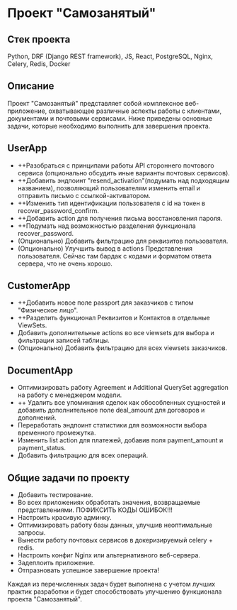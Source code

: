 # Проект "Самозанятый"

## Стек проекта
Python, DRF (Django REST framework), JS, React, PostgreSQL, Nginx, Celery, Redis, Docker

## Описание
Проект "Самозанятый" представляет собой комплексное веб-приложение, охватывающее различные аспекты работы с клиентами, документами и почтовыми сервисами. Ниже приведены основные задачи, которые необходимо выполнить для завершения проекта.

## UserApp
- ++Разобраться с принципами работы API стороннего почтового сервиса (опционально обсудить иные варианты почтовых сервисов).
- ++Добавить эндпоинт "resend_activation"(подумать над подходящим названием), позволяющий пользователям изменить email и отправить письмо с ссылкой-активатором.
- ++Изменить тип идентификации пользователя с id на токен в recover_password_confirm.
- ++Добавить action для получения письма восстановления пароля.
- ++Подумать над возможностью разделения функционала recover_password.
- (Опционально) Добавить фильтрацию для реквизитов пользователя.
- (Опционально) Улучшить вывод в actions Представления пользователя. Сейчас там бардак с кодами и форматом ответа сервера, что не очень хорошо.

## CustomerApp
- ++Добавить новое поле passport для заказчиков с типом "Физическое лицо".
- ++Разделить функционал Реквизитов и Контактов в отдельные ViewSets.
- Добавить дополнительные actions во все viewsets для выбора и фильтрации записей таблицы.
- (Опционально) Добавить фильтрацию для всех viewsets заказчиков.

## DocumentApp
- Оптимизировать работу Agreement и Additional QuerySet aggregation на работу с менеджером модели.
- ++ Удалить все упоминания сделок как обособленных сущностей и добавить дополнительное поле deal_amount для договоров и дополнений.
- Переработать эндпоинт статистики для возможности выбора временного промежутка.
- Изменить list action для платежей, добавив поля payment_amount и payment_status.
- Добавить фильтрацию для всех операций.

## Общие задачи по проекту
- Добавить тестирование.
- Во всех приложениях обработать значения, возвращаемые представлениями. ПОФИКСИТЬ КОДЫ ОШИБОК!!!
- Настроить красивую админку.
- Оптимизировать работу базы данных, улучшив неоптимальные запросы.
- Вынести работу почтовых сервисов в докеризируемый celery + redis.
- Настроить конфиг Nginx или альтернативного веб-сервера.
- Задеплоить приложение.
- Отпразновать успешное завершение проекта!

Каждая из перечисленных задач будет выполнена с учетом лучших практик разработки и будет способствовать улучшению функционала проекта "Самозанятый".